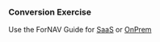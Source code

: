 ### Conversion Exercise

Use the ForNAV Guide for [SaaS]() or [OnPrem]()

<!-- ToDO -> edit links -->